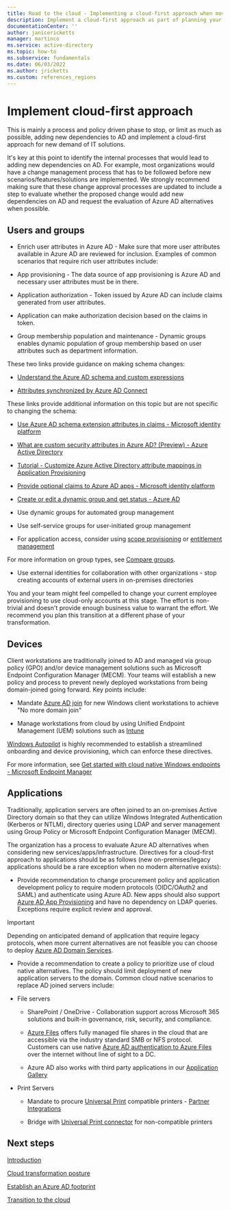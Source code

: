 ```yaml
---
title: Road to the cloud - Implementing a cloud-first approach when moving identity and access management from AD to Azure AD
description: Implement a cloud-first approach as part of planning your migration if IAM from AD to Azure AD.
documentationCenter: ''
author: janicericketts
manager: martinco
ms.service: active-directory
ms.topic: how-to
ms.subservice: fundamentals
ms.date: 06/03/2022
ms.author: jricketts
ms.custom: references_regions
---
```


# Implement cloud-first approach

This is mainly a process and policy driven phase to stop, or limit as much as possible, adding new dependencies to AD and implement a cloud-first approach for new demand of IT solutions.

It's key at this point to identify the internal processes that would lead to adding new dependencies on AD. For example, most organizations would have a change management process that has to be followed before new scenarios/features/solutions are implemented. We strongly recommend making sure that these change approval processes are updated to include a step to evaluate whether the proposed change would add new dependencies on AD and request the evaluation of Azure AD alternatives when possible.

## Users and groups

* Enrich user attributes in Azure AD - Make sure that more user attributes available in Azure AD are reviewed for inclusion. Examples of common scenarios that require rich user attributes include:

* App provisioning - The data source of app provisioning is Azure AD and necessary user attributes must be in there.

* Application authorization - Token issued by Azure AD can include claims generated from user attributes. 

* Application can make authorization decision based on the claims in token.

* Group membership population and maintenance - Dynamic groups enables dynamic population of group membership based on user attributes such as department information.

These two links provide guidance on making schema changes:

* [Understand the Azure AD schema and custom expressions](../cloud-sync/concept-attributes.md)

* [Attributes synchronized by Azure AD Connect](../hybrid/reference-connect-sync-attributes-synchronized.md)

These links provide additional information on this topic but are not specific to changing the schema:

* [Use Azure AD schema extension attributes in claims - Microsoft identity platform](../develop/active-directory-schema-extensions.md)

* [What are custom security attributes in Azure AD? (Preview) - Azure Active Directory](../fundamentals/custom-security-attributes-overview.md)

* [Tutorial - Customize Azure Active Directory attribute mappings in Application Provisioning](../app-provisioning/customize-application-attributes.md)

* [Provide optional claims to Azure AD apps - Microsoft identity platform](../develop/active-directory-optional-claims.md)

* [Create or edit a dynamic group and get status - Azure AD](../enterprise-users/groups-create-rule.md)

* Use dynamic groups for automated group management

* Use self-service groups for user-initiated group management

* For application access, consider using [scope provisioning](../app-provisioning/define-conditional-rules-for-provisioning-user-accounts.md) or [entitlement management](../governance/entitlement-management-overview.md)

For more information on group types, see [Compare groups](/microsoft-365/admin/create-groups/compare-groups).

* Use external identities for collaboration with other organizations - stop creating accounts of external users in on-premises directories

You and your team might feel compelled to change your current employee provisioning to use cloud-only accounts at this stage. The effort is non-trivial and doesn't provide enough business value to warrant the effort. We recommend you plan this transition at a different phase of your transformation.

## Devices

Client workstations are traditionally joined to AD and managed via group policy (GPO) and/or device management solutions such as Microsoft Endpoint Configuration Manager (MECM). Your teams will establish a new policy and process to prevent newly deployed workstations from being domain-joined going forward. Key points include:

* Mandate [Azure AD join](../devices/concept-azure-ad-join.md) for new Windows client workstations to achieve "No more domain join"

* Manage workstations from cloud by using Unified Endpoint Management (UEM) solutions such as [Intune](/mem/intune/fundamentals/what-is-intune)

[Windows Autopilot](/mem/autopilot/windows-autopilot) is highly recommended to establish a streamlined onboarding and device provisioning, which can enforce these directives.

For more information, see [Get started with cloud native Windows endpoints - Microsoft Endpoint Manager](/mem/cloud-native-windows-endpoints)

## Applications

Traditionally, application servers are often joined to an on-premises Active Directory domain so that they can utilize Windows Integrated Authentication (Kerberos or NTLM), directory queries using LDAP and server management using Group Policy or Microsoft Endpoint Configuration Manager (MECM).

The organization has a process to evaluate Azure AD alternatives when considering new services/apps/infrastructure. Directives for a cloud-first approach to applications should be as follows (new on-premises/legacy applications should be a rare exception when no modern alternative exists):

* Provide recommendation to change procurement policy and application development policy to require modern protocols (OIDC/OAuth2 and SAML) and authenticate using Azure AD. New apps should also support [Azure AD App Provisioning](../app-provisioning/what-is-hr-driven-provisioning.md) and have no dependency on LDAP queries. Exceptions require explicit review and approval.

> [!IMPORTANT]
> Depending on anticipated demand of application that require legacy protocols, when more current alternatives are not feasible you can choose to deploy [Azure AD Domain Services](../../active-directory-domain-services/overview.md).

* Provide a recommendation to create a policy to prioritize use of cloud native alternatives. The policy should limit deployment of new application servers to the domain. Common cloud native scenarios to replace AD joined servers include:

* File servers

  * SharePoint / OneDrive - Collaboration support across Microsoft 365 solutions and built-in governance, risk, security, and compliance.

  * [Azure Files](../../storage/files/storage-files-introduction.md) offers fully managed file shares in the cloud that are accessible via the industry standard SMB or NFS protocol. Customers can use native [Azure AD authentication to Azure Files](../../virtual-desktop/create-profile-container-azure-ad.md) over the internet without line of sight to a DC.

  * Azure AD also works with third party applications in our [Application Gallery](/security/business/identity-access-management/integrated-apps-azure-ad)

* Print Servers

  * Mandate to procure [Universal Print](/universal-print/) compatible printers - [Partner Integrations](/universal-print/fundamentals/universal-print-partner-integrations)

  * Bridge with [Universal Print connector](/universal-print/fundamentals/universal-print-connector-overview) for non-compatible printers

## Next steps

[Introduction](road-to-the-cloud-introduction.md)

[Cloud transformation posture](road-to-the-cloud-posture.md)

[Establish an Azure AD footprint](road-to-the-cloud-establish.md)

[Transition to the cloud](road-to-the-cloud-migrate.md)
